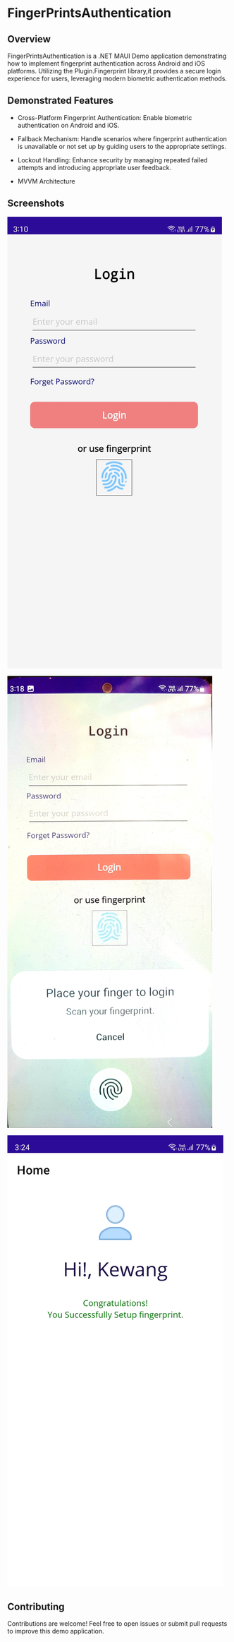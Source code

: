 # FingerPrintsAuthentication

## Overview
FingerPrintsAuthentication is a .NET MAUI Demo application demonstrating how to implement fingerprint authentication across Android and iOS platforms. Utilizing the Plugin.Fingerprint library,it provides a secure login experience for users, leveraging modern biometric authentication methods.

## Demonstrated Features
- Cross-Platform Fingerprint Authentication: Enable biometric authentication on Android and iOS.
  
- Fallback Mechanism: Handle scenarios where fingerprint authentication is unavailable or not set up by guiding users to the appropriate settings.

- Lockout Handling: Enhance security by managing repeated failed attempts and introducing appropriate user feedback.

- MVVM Architecture

## Screenshots
![LoginPage](/Screenshots/Screenshot-1.jpg) 

![Fingerprint Scan](/Screenshots/Screenshot-2.jpg) 

![After Successfully Authenticate Page](/Screenshots/Screenshot-3.jpg) 

## Contributing
Contributions are welcome! Feel free to open issues or submit pull requests to improve this demo application.
